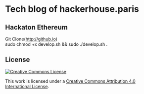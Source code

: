 Tech blog of hackerhouse.paris
==============================

## Hackaton Ethereum

Git Clone(http://github.io)
<br>
sudo chmod +x develop.sh && sudo ./develop.sh .

## License

[![Creative Commons License](http://i.creativecommons.org/l/by/4.0/88x31.png)](http://creativecommons.org/licenses/by/4.0/)

This work is licensed under a [Creative Commons Attribution 4.0 International License](http://creativecommons.org/licenses/by/4.0/).

